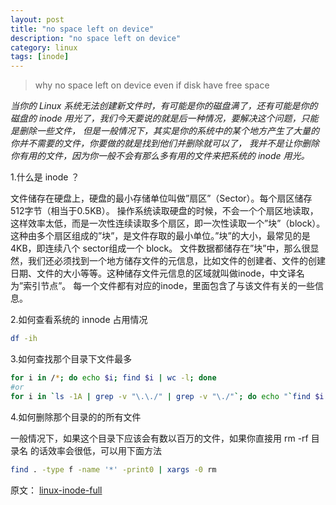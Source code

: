 ```yaml
---
layout: post
title: "no space left on device"
description: "no space left on device"
category: linux
tags: [inode]
---
```


> why no space left on device even if disk have free space

*当你的 Linux 系统无法创建新文件时，有可能是你的磁盘满了，还有可能是你的磁盘的 inode 用光了，我们今天要说的就是后一种情况，要解决这个问题，只能是删除一些文件，
但是一般情况下，其实是你的系统中的某个地方产生了大量的你并不需要的文件，你要做的就是找到他们并删除就可以了，
我并不是让你删除你有用的文件，因为你一般不会有那么多有用的文件来把系统的 inode 用光。*

1.什么是 inode ？

文件储存在硬盘上，硬盘的最小存储单位叫做”扇区”（Sector）。每个扇区储存512字节（相当于0.5KB）。
操作系统读取硬盘的时候，不会一个个扇区地读取，这样效率太低，而是一次性连续读取多个扇区，即一次性读取一个”块”（block）。这种由多个扇区组成的”块”，是文件存取的最小单位。”块”的大小，最常见的是4KB，即连续八个 sector组成一个 block。
文件数据都储存在”块”中，那么很显然，我们还必须找到一个地方储存文件的元信息，比如文件的创建者、文件的创建日期、文件的大小等等。这种储存文件元信息的区域就叫做inode，中文译名为”索引节点”。
每一个文件都有对应的inode，里面包含了与该文件有关的一些信息。

2.如何查看系统的 innode 占用情况

```bash
df -ih
```

3.如何查找那个目录下文件最多

```bash
for i in /*; do echo $i; find $i | wc -l; done
#or
for i in `ls -1A | grep -v "\.\./" | grep -v "\./"`; do echo "`find $i | sort -u | wc -l` $i"; done | sort -rn | head -10
```

4.如何删除那个目录的的所有文件

一般情况下，如果这个目录下应该会有数以百万的文件，如果你直接用 rm -rf 目录名 的话效率会很低，可以用下面方法
```bash
find . -type f -name '*' -print0 | xargs -0 rm
```

原文： [linux-inode-full][1]

[1]: http://www.dahouduan.com/2014/12/19/linux-inode-full/